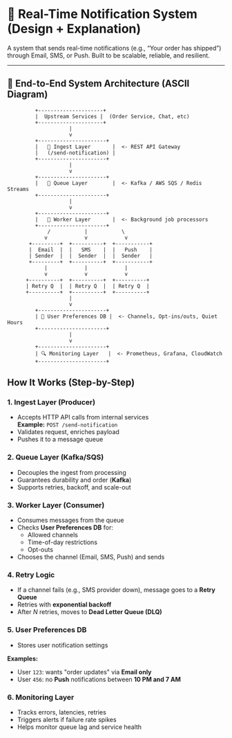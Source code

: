 # 📣 Real-Time Notification System (Design + Explanation)

A system that sends real-time notifications (e.g., “Your order has shipped”) through Email, SMS, or Push. Built to be scalable, reliable, and resilient.

---

## 🔄 End-to-End System Architecture (ASCII Diagram)

```text
         +---------------------+          
         |  Upstream Services |  (Order Service, Chat, etc)
         +---------------------+          
                    |
                    v
         +----------------------+         
         |   📡 Ingest Layer       |  <- REST API Gateway
         |   (/send-notification) |
         +----------------------+         
                    |
                    v
         +----------------------+         
         |   📨 Queue Layer        |  <- Kafka / AWS SQS / Redis Streams
         +----------------------+         
                    |
                    v
         +----------------------+         
         |   🤖 Worker Layer       |  <- Background job processors
         +----------------------+         
             /           |           \
            v            v            v
       +---------+  +----------+  +-----------+
       |  Email  |  |   SMS    |  |   Push    |
       | Sender  |  |  Sender  |  |  Sender   |
       +---------+  +----------+  +-----------+
            |            |            |
            v            v            v
      +----------+  +----------+  +----------+
      | Retry Q  |  | Retry Q  |  | Retry Q  |
      +----------+  +----------+  +----------+
                    |
                    v
         +----------------------+         
         | 🔐 User Preferences DB |  <- Channels, Opt-ins/outs, Quiet Hours
         +----------------------+         
                    |
                    v
         +----------------------+         
         | 🔍 Monitoring Layer   |  <- Prometheus, Grafana, CloudWatch
         +----------------------+         

```
## How It Works (Step-by-Step)

### 1. Ingest Layer (Producer)
- Accepts HTTP API calls from internal services  
  **Example:** `POST /send-notification`
- Validates request, enriches payload
- Pushes it to a message queue

### 2. Queue Layer (Kafka/SQS)
- Decouples the ingest from processing
- Guarantees durability and order (**Kafka**)
- Supports retries, backoff, and scale-out

### 3. Worker Layer (Consumer)
- Consumes messages from the queue
- Checks **User Preferences DB** for:
  - Allowed channels  
  - Time-of-day restrictions  
  - Opt-outs
- Chooses the channel (Email, SMS, Push) and sends

### 4. Retry Logic
- If a channel fails (e.g., SMS provider down), message goes to a **Retry Queue**
- Retries with **exponential backoff**
- After _N_ retries, moves to **Dead Letter Queue (DLQ)**

### 5. User Preferences DB
- Stores user notification settings  

**Examples:**
- User `123`: wants "order updates" via **Email only**
- User `456`: no **Push** notifications between **10 PM and 7 AM**

### 6. Monitoring Layer
- Tracks errors, latencies, retries
- Triggers alerts if failure rate spikes
- Helps monitor queue lag and service health
